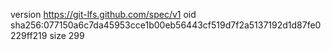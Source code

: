 version https://git-lfs.github.com/spec/v1
oid sha256:077150a6c7da45953cce1b00eb56443cf519d7f2a5137192d1d87fe0229ff219
size 299
